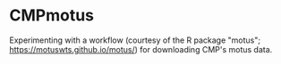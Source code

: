 # CMPmotus
Experimenting with a workflow (courtesy of the R package "motus"; https://motuswts.github.io/motus/) for downloading CMP's motus data.
